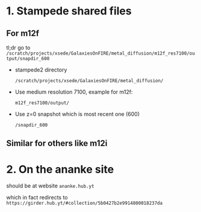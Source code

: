 
# 1. Stampede shared files
  
  ## For m12f
tl;dr go to 
`/scratch/projects/xsede/GalaxiesOnFIRE/metal_diffusion/m12f_res7100/output/snapdir_600`


 - stampede2 directory 

	`/scratch/projects/xsede/GalaxiesOnFIRE/metal_diffusion/`

 - Use medium resolution 7100, example for m12f:

	`m12f_res7100/output/`
	
- Use z=0 snapshot which is most recent one (600)	
	
	`/snapdir_600`


## Similar for others like m12i

# 2. On the ananke site
should be at website
`ananke.hub.yt`

which in fact redirects to
`https://girder.hub.yt/#collection/5b0427b2e9914800018237da`
